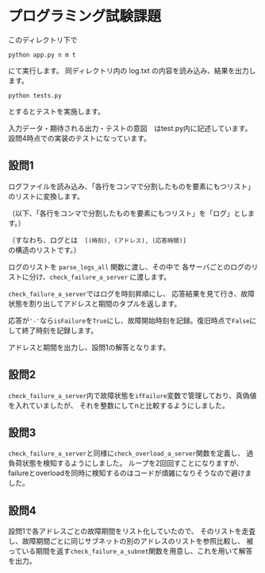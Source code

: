# プログラミング試験課題
このディレクトリ下で
```
python app.py n m t
```
にて実行します。
同ディレクトリ内の log.txt の内容を読み込み、結果を出力します。

```
python tests.py
```
とするとテストを実施します。

入力データ・期待される出力・テストの意図　はtest.py内に記述しています。
設問4時点での実装のテストになっています。


## 設問1

ログファイルを読み込み、「各行をコンマで分割したものを要素にもつリスト」のリストに変換します。

（以下、「各行をコンマで分割したものを要素にもつリスト」を「ログ」とします。）

（すなわち、ログとは　```[(時刻), (アドレス), (応答時間)]``` の構造のリストです。）

ログのリストを ```parse_logs_all``` 関数に渡し、その中で
各サーバごとのログのリストに分け、```check_failure_a_server``` に渡します。

```check_failure_a_server```ではログを時刻昇順にし、
応答結果を見て行き、故障状態を割り出してアドレスと期間のタプルを返します。

応答が```'-'```なら```isFailure```を```True```にし、故障開始時刻を記録。復旧時点で```False```にして終了時刻を記録します。

アドレスと期間を出力し、設問1の解答となります。


## 設問2

```check_failure_a_server```内で故障状態を```ifFailure```変数で管理しており、真偽値を入れていましたが、
それを整数にしてnと比較するようにしました。


## 設問3

```check_failure_a_server```と同様に```check_overload_a_server```関数を定義し、
過負荷状態を検知するようにしました。
ループを2回回すことになりますが、
failureとoverloadを同時に検知するのはコードが煩雑になりそうなので避けました。


## 設問4
設問1で各アドレスごとの故障期間をリスト化していたので、
そのリストを走査し、故障期間ごとに同じサブネットの別のアドレスのリストを参照比較し、
被っている期間を返す```check_failure_a_subnet```関数を用意し、これを用いて解答を出力。